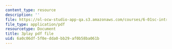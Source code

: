 ```yaml
---
content_type: resource
description: ''
file: https://ol-ocw-studio-app-qa.s3.amazonaws.com/courses/6-01sc-introduction-to-electrical-engineering-and-computer-science-i-spring-2011/6a0c06df5f0edda0bb29af0b58ba061b_e7Ptvu5Vu8k.pdf
file_type: application/pdf
resourcetype: Document
title: 3play pdf file
uid: 6a0c06df-5f0e-dda0-bb29-af0b58ba061b
---
```

